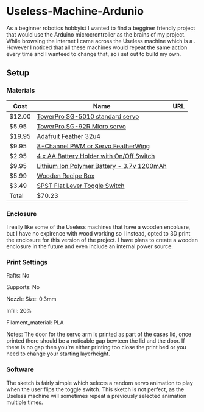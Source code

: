# Useless-Machine-Ardunio
As a beginner robotics hobbyist I wanted to find a begginer friendly project that would use the Arduino microcrontroller as the brains of my project. While browsing the internet I came across the Useless machine which is a . However I noticed that all these machines would repeat the same action every time and I wanteed to change that, so i set out to build my own. 


## Setup

### Materials 

Cost   | Name | URL                                                                            |
------ | ---- |----                                                                            |
$12.00 | [TowerPro SG-5010 standard servo](https://www.adafruit.com/product/155)               |
$5.95  | [TowerPro SG-92R Micro servo](https://www.amazon.com/dp/B07RMDNDK3/ref=sspa_dk_detail_4?psc=1&pd_rd_i=B07RMDNDK3&pd_rd_w=ifi9y&pf_rd_p=48d372c1-f7e1-4b8b-9d02-4bd86f5158c5&pd_rd_wg=4R2Zo&pf_rd_r=82HE2ZAYYDRVE1D3H2QW&pd_rd_r=9593cce8-0df1-47fa-84f7-f5a7a2e40367&spLa=ZW5jcnlwdGVkUXVhbGlmaWVyPUEyM0hCVDdJWlAxU0QxJmVuY3J5cHRlZElkPUEwODUyNDczMjlSNzAzQlRMVFA2WSZlbmNyeXB0ZWRBZElkPUEwMjM4MDE2MVVSTzlCWlgySlozRCZ3aWRnZXROYW1lPXNwX2RldGFpbCZhY3Rpb249Y2xpY2tSZWRpcmVjdCZkb05vdExvZ0NsaWNrPXRydWU= )                                                       |
$19.95 | [Adafruit Feather 32u4](https://www.adafruit.com/products/2771)                       |
$9.95  | [8-Channel PWM or Servo FeatherWing](https://www.adafruit.com/products/2928)          |
$2.95  | [4 x AA Battery Holder with On/Off Switch](https://www.adafruit.com/products/830)     |
$9.95  | [Lithium Ion Polymer Battery - 3.7v 1200mAh](https://www.adafruit.com/products/258)   |
$5.99  | [Wooden Recipe Box](http://www.michaels.com/artminds-wooden-recipe-box/10397769.html) | 
$3.49  | [SPST Flat Lever Toggle Switch](https://www.radioshack.com/products/spst-6amp-lever)  | 
Total  | $70.23                                                                                |

### Enclosure 

I really like some of the Useless machines that have a wooden encolusre, but I have no expirence with wood working so I instead, opted to 3D print the enclosure for this version of the project. I have plans to create a wooden enclosure in the future and even include an internal power source.  

### Print Settings
Rafts:
No

Supports:
No

Nozzle Size:
0.3mm

Infill:
20%

Filament_material:
PLA

Notes:
The door for the servo arm is printed as part of the cases lid, once printed there should be a noticable gap bewteen the lid and the door. If there is no gap then you're either printing too close the print bed or you need to change your starting layerheight. 


### Software

The sketch is fairly simple which selects a random servo animation to play when the user flips the toggle switch. This sketch is not perfect, as the Useless machine will sometimes repeat a previously selected animation multiple times.
